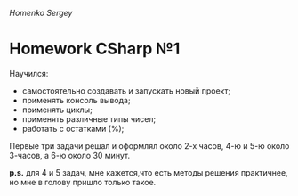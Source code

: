 *Homenko Sergey*

# Homework CSharp №1

Научился:
* самостоятельно создавать и запускать новый проект;
* применять консоль вывода;
* применять циклы;
* применять различные типы чисел;
* работать с остатками (%);

Первые три задачи решал и оформлял около 2-х часов, 4-ю и 5-ю около 3-часов, а 6-ю около 30 минут. 
 
**p.s.**
 для 4 и 5 задач, мне кажется,что есть методы решения практичнее, но мне в голову пришло только такое.
